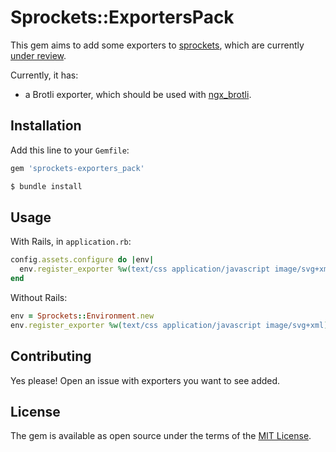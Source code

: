 # Sprockets::ExportersPack

This gem aims to add some exporters to [sprockets][rails/sprockets], which are currently [under review][PR].

Currently, it has:
- a Brotli exporter, which should be used with [ngx_brotli][google/ngx_brotli].

## Installation

Add this line to your `Gemfile`:

```ruby
gem 'sprockets-exporters_pack'
```

```bash
$ bundle install
```

## Usage

With Rails, in `application.rb`:

```ruby
config.assets.configure do |env|
  env.register_exporter %w(text/css application/javascript image/svg+xml), Sprockets::ExportersPack::BrotliExporter
end
```

Without Rails:

```ruby
env = Sprockets::Environment.new
env.register_exporter %w(text/css application/javascript image/svg+xml), Sprockets::ExportersPack::BrotliExporter
```

## Contributing

Yes please! Open an issue with exporters you want to see added.

## License

The gem is available as open source under the terms of the [MIT License](http://opensource.org/licenses/MIT).

[PR]: https://github.com/rails/sprockets/pull/386
[rails/sprockets]: https://github.com/rails/sprockets
[rails/rails]: https://github.com/rails/rails
[google/ngx_brotli]: https://github.com/google/ngx_brotli
